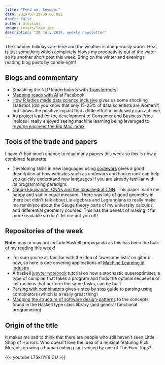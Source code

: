 ```yaml
---
title: "Feed me, Seymour"
date: 2019-07-29T09:00:00Z
draft: false
author: aloysius
image: images/logo.jpg
description: "29 July 2019, weekly newsletter"
---
```


The summer holidays are here and the weather is dangerously warm. Heat is just something which completely blows my productivity out of the water so its another short post this week. Bring on the winter and evenings reading blog posts by candle-light!


## Blogs and commentary

- Smashing the NLP leaderboards with [Transformers](https://hackingsemantics.xyz/2019/leaderboards/)
- [Mapping roads with AI](https://venturebeat.com/2019/07/23/facebook-speeds-up-mapping-data-validation-with-machine-learning-tools-map-with-ai-and-rapid/) at Facebook
- [How R ladies made data science inclusive](https://qz.com/work/1661486/r-ladies-made-data-science-inclusive/) gives us some shocking statistics (did you know that only 15-25% of data scientists are women?) but shows the positive impact that a little effort in inclusivity can achieve
- As project lead for the development of Consumer and Business Price Indices I really enjoyed seeing machine learning being leveraged to [reverse engineer the Big Mac index](https://www.datascienceodyssey.com/reverse-engineering-the-big-mac-index/)


## Tools of the trade and papers
I haven't had much chance to read many papers this week so this is now a combined featurette:

- Developing skills in new languages using [codewars](https://dev.to/lukegarrigan/why-codewars-is-the-best-way-to-learn-a-new-programming-language-4216) gives a good description of how websites such as codewars and hackerrank can help you quickly understand new languages if you are already familiar with its programming paradigm.
- [Gauge Equivariant CNNs and the Icosahedral CNN](https://arxiv.org/abs/1902.04615). This paper made me happy and sad in equal measure. There was lots of good geometry in there but didn't talk about Lie algebras and Lagrangians to really make me reminisce about the Gauge theory parts of my university calculus and differential geometry courses. This has the benefit of making it far more readable so don't let me put you off!


## Repositories of the week

**Note**: may or may not include Haskell propaganda as this has been the bulk of my reading this week!

- I'm sure you're all familiar with the idea of 'awesome lists' on github now, so here is one covering applications of [Machine Learning in Industry](https://github.com/firmai/industry-machine-learning)
- A haskell [jupyter notebook](https://github.com/bollu/blaze/blob/75c4ab5c17bda3b751f0d328b19064a2ce1eccfe/notebooks/tutorial.ipynb) tutorial on how a stochastic superoptimiser, a type of compiler that takes a program and finds the optimal sequence of instructions that perform the same tasks, can be built
- [Parsing with combinators](https://github.com/lettier/parsing-with-haskell-parser-combinators/tree/bf97f8b41568e4a72b659f2af79d4dedd397e32d) gives a step by step guide to parsing using combinators (which is a really great thing)
- [Mapping the structure of software design-patterns](https://github.com/thma/LtuPatternFactory/tree/85656b63d1d2cf0a0694b45458b56dec37bd76ca) to the concepts found in the Haskell type class library (and general functional programming)


## Origin of the title

It makes me sad to think that there are people who still haven't seen Little Shop of Horrors. Who doesn't love the idea of a musical featuring Rick Moranis growing a human eating plant voiced by one of The Four Tops?

{{< youtube L7SkrYF8lCU >}}
